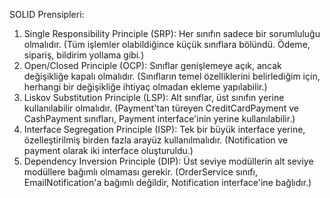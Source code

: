 SOLID Prensipleri:
1. Single Responsibility Principle (SRP): Her sınıfın sadece bir sorumluluğu olmalıdır. (Tüm işlemler olabildiğince küçük sınıflara bölündü. Ödeme, sipariş, bildirim yollama gibi.)
2. Open/Closed Principle (OCP): Sınıflar genişlemeye açık, ancak değişikliğe kapalı olmalıdır. (Sınıfların temel özelliklerini belirlediğim için, herhangi bir değişikliğe ihtiyaç olmadan ekleme yapılabilir.)
3. Liskov Substitution Principle (LSP): Alt sınıflar, üst sınıfın yerine kullanılabilir olmalıdır. (Payment'tan türeyen CreditCardPayment ve CashPayment sınıfları, Payment interface'inin yerine kullanılabilir.) 
4. Interface Segregation Principle (ISP): Tek bir büyük interface yerine, özelleştirilmiş birden fazla arayüz kullanılmalıdır. (Notification ve payment olarak iki interface oluşturuldu.)
5. Dependency Inversion Principle (DIP): Üst seviye modüllerin alt seviye modüllere bağımlı olmaması gerekir. (OrderService sınıfı, EmailNotification'a bağımlı değildir, Notification interface'ine bağlıdır.)
